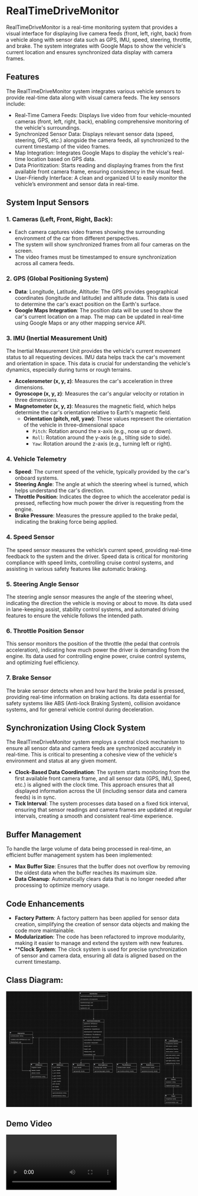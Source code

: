 # RealTimeDriveMonitor
RealTimeDriveMonitor is a real-time monitoring system that provides a visual interface for displaying live camera feeds (front, left, right, back) from a vehicle along with sensor data such as GPS, IMU, speed, steering, throttle, and brake. The system integrates with Google Maps to show the vehicle's current location and ensures synchronized data display with camera frames.


## Features
The RealTimeDriveMonitor system integrates various vehicle sensors to provide real-time data along with visual camera feeds. The key sensors include:

- Real-Time Camera Feeds: Displays live video from four vehicle-mounted cameras (front, left, right, back), enabling comprehensive monitoring of the vehicle's surroundings.
- Synchronized Sensor Data: Displays relevant sensor data (speed, steering, GPS, etc.) alongside the camera feeds, all synchronized to the current timestamp of the video frames.
- Map Integration: Integrates Google Maps to display the vehicle's real-time location based on GPS data.
- Data Prioritization: Starts reading and displaying frames from the first available front camera frame, ensuring consistency in the visual feed.
- User-Friendly Interface: A clean and organized UI to easily monitor the vehicle’s environment and sensor data in real-time.


## System Input Sensors

### 1. Cameras (Left, Front, Right, Back):
- Each camera captures video frames showing the surrounding environment of the car from different perspectives.
- The system will show synchronized frames from all four cameras on the screen.
- The video frames must be timestamped to ensure synchronization across all camera feeds.


### 2. GPS (Global Positioning System)
- **Data**: Longitude, Latitude, Altitude: The GPS provides geographical coordinates (longitude and latitude) and altitude data. This data is used to determine the car's exact position on the Earth's surface.
- **Google Maps Integration**: The position data will be used to show the car's current location on a map. The map can be updated in real-time using Google Maps or any other mapping service API.


### 3. IMU (Inertial Measurement Unit)
The Inertial Measurement Unit provides the vehicle's current movement status to all requesting devices. IMU data helps track the car's movement and orientation in space. This data is crucial for understanding the vehicle's dynamics, especially during turns or rough terrains.

- **Accelerometer (x, y, z)**: Measures the car's acceleration in three dimensions.
- **Gyroscope (x, y, z)**: Measures the car's angular velocity or rotation in three dimensions.
- **Magnetometer (x, y, z)**: Measures the magnetic field, which helps determine the car's orientation relative to Earth's magnetic field.
    - **Orientation (pitch, roll, yaw)**:  These values represent the orientation of the vehicle in three-dimensional space
        - `Pitch`: Rotation around the x-axis (e.g., nose up or down).
        - `Roll`: Rotation around the y-axis (e.g., tilting side to side).
        - `Yaw`: Rotation around the z-axis (e.g., turning left or right).

### 4. Vehicle Telemetry
- **Speed**: The current speed of the vehicle, typically provided by the car's onboard systems.
- **Steering Angle**: The angle at which the steering wheel is turned, which helps understand the car's direction.
- **Throttle Position**: Indicates the degree to which the accelerator pedal is pressed, reflecting how much power the driver is requesting from the engine.
- **Brake Pressure**: Measures the pressure applied to the brake pedal, indicating the braking force being applied.


### 4. Speed Sensor
The speed sensor measures the vehicle’s current speed, providing real-time feedback to the system and the driver. Speed data is critical for monitoring compliance with speed limits, controlling cruise control systems, and assisting in various safety features like automatic braking.

### 5. Steering Angle Sensor
The steering angle sensor measures the angle of the steering wheel, indicating the direction the vehicle is moving or about to move. Its data used in lane-keeping assist, stability control systems, and automated driving features to ensure the vehicle follows the intended path.

### 6. Throttle Position Sensor
This sensor monitors the position of the throttle (the pedal that controls acceleration), indicating how much power the driver is demanding from the engine. Its data used for controlling engine power, cruise control systems, and optimizing fuel efficiency.

### 7. Brake Sensor
The brake sensor detects when and how hard the brake pedal is pressed, providing real-time information on braking actions. Its data essential for safety systems like ABS (Anti-lock Braking System), collision avoidance systems, and for general vehicle control during deceleration.

## Synchronization Using Clock System
The RealTimeDriveMonitor system employs a central clock mechanism to ensure all sensor data and camera feeds are synchronized accurately in real-time. This is critical to presenting a cohesive view of the vehicle's environment and status at any given moment.

- **Clock-Based Data Coordination**: The system starts monitoring from the first available front camera frame, and all sensor data (GPS, IMU, Speed, etc.) is aligned with the clock time. This approach ensures that all displayed information across the UI (including sensor data and camera feeds) is in sync.
- **Tick Interval**: The system processes data based on a fixed tick interval, ensuring that sensor readings and camera frames are updated at regular intervals, creating a smooth and consistent real-time experience.

## Buffer Management
To handle the large volume of data being processed in real-time, an efficient buffer management system has been implemented:

- **Max Buffer Size**: Ensures that the buffer does not overflow by removing the oldest data when the buffer reaches its maximum size.
- **Data Cleanup**: Automatically clears data that is no longer needed after processing to optimize memory usage.

## Code Enhancements
- **Factory Pattern**: A factory pattern has been applied for sensor data creation, simplifying the creation of sensor data objects and making the code more maintainable.
- **Modularization**: The code has been refactored to improve modularity, making it easier to manage and extend the system with new features.
- ****Clock System**: The clock system is used for precise synchronization of sensor and camera data, ensuring all data is aligned based on the current timestamp.


## Class Diagram:

![alt text](image.png)

## Demo Video
![demo video](demo.webm)
